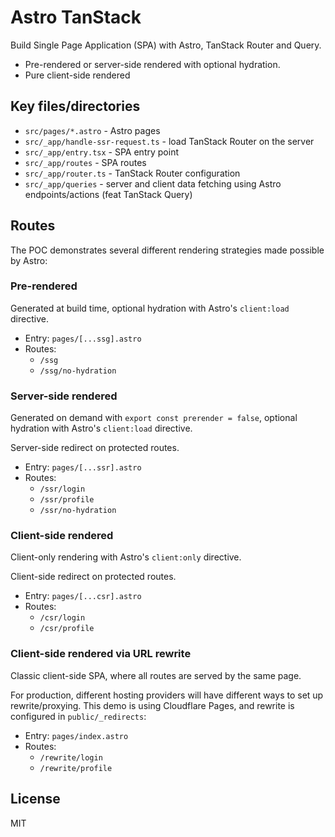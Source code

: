 # Astro TanStack

Build Single Page Application (SPA) with Astro, TanStack Router and Query.

- Pre-rendered or server-side rendered with optional hydration.
- Pure client-side rendered

## Key files/directories

- `src/pages/*.astro` - Astro pages
- `src/_app/handle-ssr-request.ts` - load TanStack Router on the server
- `src/_app/entry.tsx` - SPA entry point
- `src/_app/routes` - SPA routes
- `src/_app/router.ts` - TanStack Router configuration
- `src/_app/queries` - server and client data fetching using Astro endpoints/actions (feat TanStack Query)

## Routes

The POC demonstrates several different rendering strategies made possible by Astro:

### Pre-rendered

Generated at build time, optional hydration with Astro's `client:load` directive.

- Entry: `pages/[...ssg].astro`
- Routes:
  - `/ssg`
  - `/ssg/no-hydration`

### Server-side rendered

Generated on demand with `export const prerender = false`, optional hydration with Astro's `client:load` directive.

Server-side redirect on protected routes.

- Entry: `pages/[...ssr].astro`
- Routes:
  - `/ssr/login`
  - `/ssr/profile`
  - `/ssr/no-hydration`

### Client-side rendered

Client-only rendering with Astro's `client:only` directive.

Client-side redirect on protected routes.

- Entry: `pages/[...csr].astro`
- Routes:
  - `/csr/login`
  - `/csr/profile`

### Client-side rendered via URL rewrite

Classic client-side SPA, where all routes are served by the same page.

For production, different hosting providers will have different ways to set up rewrite/proxying. This demo is using Cloudflare Pages, and rewrite is configured in `public/_redirects`:

- Entry: `pages/index.astro`
- Routes:
  - `/rewrite/login`
  - `/rewrite/profile`

## License

MIT
